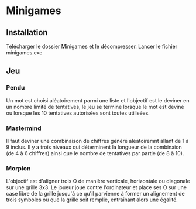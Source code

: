 # Minigames 

## Installation

Télécharger le dossier Minigames et le décompresser. Lancer le fichier minigames.exe

## Jeu

### Pendu
Un mot est choisi aléatoirement parmi une liste et l'objectif est le deviner en un nombre limité de tentatives, le jeu se termine lorsque le mot est deviné ou lorsque les 10 tentatives autorisées sont toutes utilisées.


### Mastermind 
Il faut deviner une combinaison de chiffres généré aléatoiremnt allant de 1 à 9 inclus. Il y a trois niveaux qui déterminent la longueur de la combinaion (de 4 à 6 chiffres) ainsi que le nombre de tentatives par partie (de 8 à 10).

### Morpion

L'objectif est d'aligner trois O de manière verticale, horizontale ou diagonale sur une grille 3x3. Le joueur joue contre l'ordinateur et place ses O sur une case libre de la grille jusqu'à ce qu'il parvienne à former un alignement de trois symboles ou que la grille soit remplie, entraînant alors une égalité.
